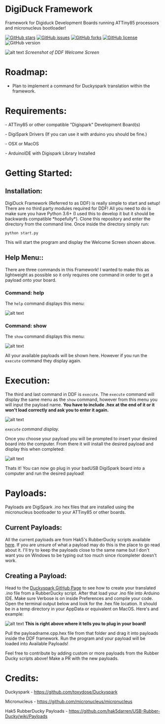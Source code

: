 # DigiDuck Framework
Framework for Digiduck Development Boards running ATTiny85 processors and micronucleus bootloader!

[![GitHub stars](https://img.shields.io/github/stars/M4cs/DigiDuck-Framework.svg?style=popout-square)](https://github.com/M4cs/DigiDuck-Framework/stars)
[![GitHub issues](https://img.shields.io/github/issues/M4cs/DigiDuck-Framework.svg?style=popout-square)](https://github.com/M4cs/DigiDuck-Framework/issues)
[![GitHub forks](https://img.shields.io/github/forks/M4cs/DigiDuck-Framework.svg?style=popout-square)](https://github.com/M4cs/DigiDuck-Framework/forks)
[![GitHub license](https://img.shields.io/github/license/M4cs/DigiDuck-Framework.svg?style=popout-square)](https://github.com/M4cs/DigiDuck-Framework/license)
![GitHub version](https://img.shields.io/badge/version-v1.0-red.svg?style=popout-square)

![alt text](https://image.prntscr.com/image/qoCpe24JSxu_HXqqLh38Ig.png)
*Screenshot of DDF Welcome Screen*

# Roadmap:

- Plan to implement a command for Duckyspark translation within the framework.

# Requirements:

\- ATTiny85 or other compatible "Digispark" Development Board(s)

\- DigiSpark Drivers (If you can use it with arduino you should be fine.)

\- OSX or MacOS

\- ArduinoIDE with Digispark Library Installed

# Getting Started:

## Installation:
DigiDuck Framework (Referred to as DDF) is really simple to start and setup! There are no third party modules required for DDF! All you need to do is make sure you have Python 3.6+ (I used this to develop it but it should be backwards compatible \*hopefully*). Clone this repository and enter the directory from the command line. Once inside the directory simply run:
```
python start.py
```
This will start the program and display the Welcome Screen shown above.

## Help Menu::

There are three commands in this Framework! I wanted to make this as lightweight as possible so it only requires one command in order to get a payload onto your board.

### Command: help

The `help` command displays this menu:

![alt text](https://image.prntscr.com/image/_vZ-uxgjQIuVNDqsxyET2A.png)

### Command: show

The `show` command displays this menu:

![alt text](https://image.prntscr.com/image/5UqLySZOR8_TB4QWAVSvfA.png)

All your available payloads will be shown here. However if you run the `execute` command they display again.

# Execution:

The third and last command in DDF is `execute`. The `execute` command will display the same menu as the `show` command, however from this menu you will input the payload name. **You have to include .hex at the end of it or it won't load correctly and ask you to enter it again.**

![alt text](https://image.prntscr.com/image/uqO41EyaQ5aIcugjjLL1qg.png)

*`execute` command display.*

Once you choose your payload you will be prompted to insert your desired board into the computer. From there it will install the desired payload and display this when completed:

![alt text](https://image.prntscr.com/image/zloRT7FPSX684BlUrwuXIA.png)

Thats it! You can now go plug in your badUSB DigiSpark board into a computer and run the desired payload!

# Payloads:

Payloads are DigiSpark .ino hex files that are installed using the micronucleus bootloader to your ATTiny85 or other boards.

## Current Payloads:

All the current payloads are from Hak5's RubberDucky scripts available [here](https://github.com/hak5darren/USB-Rubber-Ducky/wiki/Payloads). If you are unsure of what a payload may do this is the place to go read about it. I'll try to keep the payloads close to the same name but I don't want you on Windows to be typing out too much since rlcompleter doesn't work.

## Creating a Payload:

Head to the [Duckyspark GitHub Page](https://github.com/toxydose/Duckyspark) to see how to create your translated .ino file from a RubberDucky script. After that load your .ino file into Arduino IDE. Make sure Verbose is on inside Preferences and compile your code. Open the terminal output below and look for the .hex file location. It should be in a temp directory in your AppData or equivalent on MacOS. Here's and example:

![alt text](https://image.prntscr.com/image/Np6QYpxeSmu-TwzOomXBOQ.png)
**This is right above where it tells you to plug in your board!**

Pull the payloadname.cpp.hex file from that folder and drag it into payloads inside the DDF framework. Run the program and your payload will be loaded into Available Payloads! 

Feel free to contribute by adding custom or more payloads from the Rubber Ducky scripts above! Make a PR with the new payloads.

# Credits:

Duckyspark - https://github.com/toxydose/Duckyspark

Micronucleus - https://github.com/micronucleus/micronucleus

Hak5 RubberDucky Payloads - https://github.com/hak5darren/USB-Rubber-Ducky/wiki/Payloads
